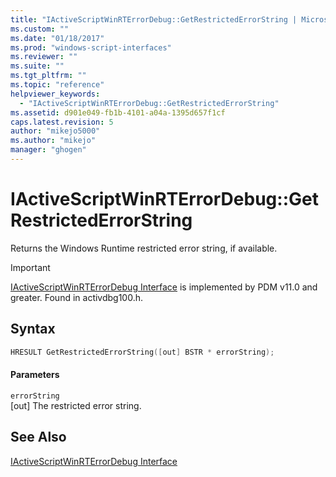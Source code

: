 ```yaml
---
title: "IActiveScriptWinRTErrorDebug::GetRestrictedErrorString | Microsoft Docs"
ms.custom: ""
ms.date: "01/18/2017"
ms.prod: "windows-script-interfaces"
ms.reviewer: ""
ms.suite: ""
ms.tgt_pltfrm: ""
ms.topic: "reference"
helpviewer_keywords: 
  - "IActiveScriptWinRTErrorDebug::GetRestrictedErrorString"
ms.assetid: d901e049-fb1b-4101-a04a-1395d657f1cf
caps.latest.revision: 5
author: "mikejo5000"
ms.author: "mikejo"
manager: "ghogen"
---
```

# IActiveScriptWinRTErrorDebug::GetRestrictedErrorString
Returns the Windows Runtime restricted error string, if available.  
  
> [!IMPORTANT]
>  [IActiveScriptWinRTErrorDebug Interface](../../winscript/reference/iactivescriptwinrterrordebug-interface.md) is implemented by PDM v11.0 and greater. Found in activdbg100.h.  
  
## Syntax  
  
```cpp  
HRESULT GetRestrictedErrorString([out] BSTR * errorString);   
```  
  
#### Parameters  
 `errorString`  
 [out] The restricted error string.  
  
## See Also  
 [IActiveScriptWinRTErrorDebug Interface](../../winscript/reference/iactivescriptwinrterrordebug-interface.md)